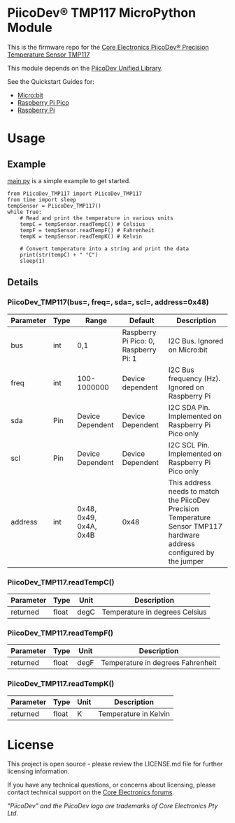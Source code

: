 # PiicoDev® TMP117 MicroPython Module

This is the firmware repo for the [Core Electronics PiicoDev® Precision Temperature Sensor TMP117](https://core-electronics.com.au/catalog/product/view/sku/CE07502)

This module depends on the [PiicoDev Unified Library](https://github.com/CoreElectronics/CE-PiicoDev-Unified).

See the Quickstart Guides for:
 - [Micro:bit](https://core-electronics.com.au/tutorials/piicodev-precision-temperature-sensor-tmp117-quickstart-guide-for-microbit.html)
 - [Raspberry Pi Pico](https://core-electronics.com.au/tutorials/piicodev-precision-temperature-sensor-tmp117-quickstart-guide-for-rpi-pico.html)
 - [Raspberry Pi](https://core-electronics.com.au/tutorials/piicodev-raspberrypi/piicodev-precision-temperature-sensor-tmp117-raspberry-pi-guide.html)

# Usage
## Example
[main.py](https://github.com/CoreElectronics/CE-PiicoDev-BME280-MicroPython-Module) is a simple example to get started.
```
from PiicoDev_TMP117 import PiicoDev_TMP117
from time import sleep
tempSensor = PiicoDev_TMP117()
while True:
    # Read and print the temperature in various units
    tempC = tempSensor.readTempC() # Celsius
    tempF = tempSensor.readTempF() # Fahrenheit
    tempK = tempSensor.readTempK() # Kelvin

    # Convert temperature into a string and print the data
    print(str(tempC) + " °C")
    sleep(1)
```
## Details
### PiicoDev_TMP117(bus=, freq=, sda=, scl=, address=0x48)
Parameter | Type | Range | Default | Description
--- | --- | --- | --- | ---
bus | int | 0,1 | Raspberry Pi Pico: 0, Raspberry Pi: 1 | I2C Bus.  Ignored on Micro:bit
freq | int | 100-1000000 | Device dependent | I2C Bus frequency (Hz).  Ignored on Raspberry Pi
sda | Pin | Device Dependent | Device Dependent | I2C SDA Pin. Implemented on Raspberry Pi Pico only
scl | Pin | Device Dependent | Device Dependent | I2C SCL Pin. Implemented on Raspberry Pi Pico only
address | int | 0x48, 0x49, 0x4A, 0x4B | 0x48 | This address needs to match the PiicoDev Precision Temperature Sensor TMP117 hardware address configured by the jumper

### PiicoDev_TMP117.readTempC()
Parameter | Type | Unit | Description
--- | --- | --- | ---
returned | float | degC | Temperature in degrees Celsius

### PiicoDev_TMP117.readTempF()
Parameter | Type | Unit | Description
--- | --- | --- | ---
returned | float | degF| Temperature in degrees Fahrenheit

### PiicoDev_TMP117.readTempK()
Parameter | Type | Unit | Description
--- | --- | --- | ---
returned | float | K | Temperature in Kelvin

# License
This project is open source - please review the LICENSE.md file for further licensing information.

If you have any technical questions, or concerns about licensing, please contact technical support on the [Core Electronics forums](https://forum.core-electronics.com.au/).

*\"PiicoDev\" and the PiicoDev logo are trademarks of Core Electronics Pty Ltd.*
